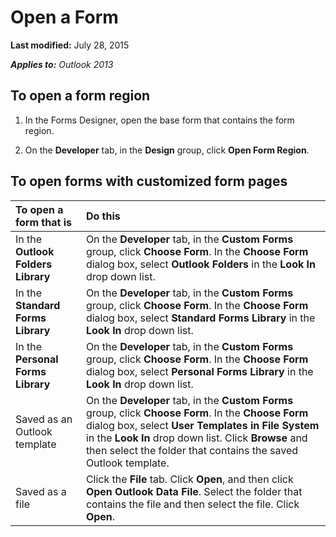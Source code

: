 
# Open a Form

 **Last modified:** July 28, 2015

 _**Applies to:** Outlook 2013_

## To open a form region


1. In the Forms Designer, open the base form that contains the form region.
    
2. On the  **Developer** tab, in the **Design** group, click **Open Form Region**.
    

## To open forms with customized form pages



|**To open a form that is**|**Do this**|
|:-----|:-----|
|In the  **Outlook Folders Library**|On the  **Developer** tab, in the **Custom Forms** group, click **Choose Form**. In the  **Choose Form** dialog box, select **Outlook Folders** in the **Look In** drop down list.|
|In the  **Standard Forms Library**|On the  **Developer** tab, in the **Custom Forms** group, click **Choose Form**. In the  **Choose Form** dialog box, select **Standard Forms Library** in the **Look In** drop down list.|
|In the  **Personal Forms Library**|On the  **Developer** tab, in the **Custom Forms** group, click **Choose Form**. In the  **Choose Form** dialog box, select **Personal Forms Library** in the **Look In** drop down list.|
|Saved as an Outlook template|On the  **Developer** tab, in the **Custom Forms** group, click **Choose Form**. In the  **Choose Form** dialog box, select **User Templates in File System** in the **Look In** drop down list. Click **Browse** and then select the folder that contains the saved Outlook template.|
|Saved as a file|Click the  **File** tab. Click **Open**, and then click  **Open Outlook Data File**. Select the folder that contains the file and then select the file. Click  **Open**.|
